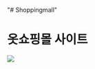 "# Shoppingmall" 
<h1>옷쇼핑몰 사이트</h1>

<img src="https://user-images.githubusercontent.com/46480277/53690218-b52e7980-3da9-11e9-8901-0a063080edad.jpg">
